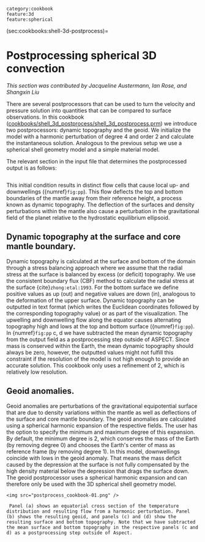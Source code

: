 ```{tags}
category:cookbook
feature:3d
feature:spherical
```

(sec:cookbooks:shell-3d-postprocess)=
# Postprocessing spherical 3D convection

*This section was contributed by Jacqueline Austermann, Ian Rose, and Shangxin
Liu*

There are several postprocessors that can be used to turn the velocity and
pressure solution into quantities that can be compared to surface
observations. In this cookbook
([cookbooks/shell_3d_postprocess/shell_3d_postprocess.prm](https://www.github.com/geodynamics/aspect/blob/main/cookbooks/shell_3d_postprocess/shell_3d_postprocess.prm)) we introduce two
postprocessors: dynamic topography and the geoid. We initialize the model with
a harmonic perturbation of degree 4 and order 2 and calculate the
instantaneous solution. Analogous to the previous setup we use a spherical
shell geometry model and a simple material model.

The relevant section in the input file that determines the postprocessed
output is as follows:

```{literalinclude} shell_3d_postprocess.part.prm
```

This initial condition results in distinct flow cells that cause local up- and
downwellings ({numref}`fig:pp`). This flow deflects the top and bottom
boundaries of the mantle away from their reference height, a process known as
dynamic topography. The deflection of the surfaces and density perturbations
within the mantle also cause a perturbation in the gravitational field of the
planet relative to the hydrostatic equilibrium ellipsoid.

## Dynamic topography at the surface and core mantle boundary.

Dynamic topography is calculated at the surface and bottom of the domain
through a stress balancing approach where we assume that the radial stress at
the surface is balanced by excess (or deficit) topography. We use the
consistent boundary flux (CBF) method to calculate the radial stress at the
surface {cite}`zhong:etal:1993`. For the bottom surface we define
positive values as up (out) and negative values are down (in), analogous to
the deformation of the upper surface. Dynamic topography can be outputted in
text format (which writes the Euclidean coordinates followed by the
corresponding topography value) or as part of the visualization. The upwelling
and downwelling flow along the equator causes alternating topography high and
lows at the top and bottom surface ({numref}`fig:pp`). In {numref}`fig:pp`
c, d we have subtracted the mean dynamic topography from the output field as a
postprocessing step outside of ASPECT. Since mass is conserved within the Earth, the
mean dynamic topography should always be zero, however, the outputted values
might not fulfill this constraint if the resolution of the model is not high
enough to provide an accurate solution. This cookbook only uses a refinement
of 2, which is relatively low resolution.

## Geoid anomalies.

Geoid anomalies are perturbations of the gravitational equipotential surface
that are due to density variations within the mantle as well as deflections of
the surface and core mantle boundary. The geoid anomalies are calculated using
a spherical harmonic expansion of the respective fields. The user has the
option to specify the minimum and maximum degree of this expansion. By
default, the minimum degree is 2, which conserves the mass of the Earth (by
removing degree 0) and chooses the Earth's center of mass as reference
frame (by removing degree 1). In this model, downwellings coincide with lows
in the geoid anomaly. That means the mass deficit caused by the depression at
the surface is not fully compensated by the high density material below the
depression that drags the surface down. The geoid postprocessor uses a
spherical harmonic expansion and can therefore only be used with the 3D
spherical shell geometry model.

```{figure-md} fig:pp
<img src="postprocess_cookbook-01.png" />

 Panel (a) shows an equatorial cross section of the temperature distribution and resulting flow from a harmonic perturbation. Panel (b) shows the resulting geoid, and panels (c) and (d) show the resulting surface and bottom topography. Note that we have subtracted the mean surface and bottom topography in the respective panels (c and d) as a postprocessing step outside of Aspect.
```
